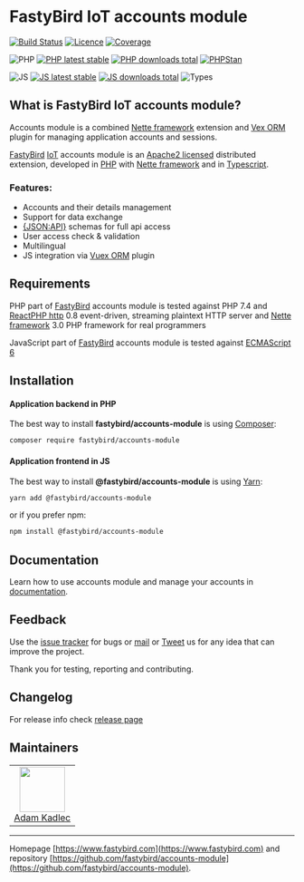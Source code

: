 # FastyBird IoT accounts module

[![Build Status](https://badgen.net/github/checks/FastyBird/accounts-module/master?cache=300&style=flat-square)](https://github.com/FastyBird/accounts-module/actions)
[![Licence](https://badgen.net/github/license/FastyBird/accounts-module?cache=300&style=flat-square)](https://github.com/FastyBird/accounts-module/blob/master/LICENSE.md)
[![Coverage](https://badgen.net/coveralls/c/github/FastyBird/accounts-module?cache=300&style=flat-square)](https://coveralls.io/r/FastyBird/accounts-module)

![PHP](https://badgen.net/packagist/php/FastyBird/accounts-module?cache=300&style=flat-square)
[![PHP latest stable](https://badgen.net/packagist/v/FastyBird/accounts-module/latest?cache=300&style=flat-square)](https://packagist.org/packages/FastyBird/accounts-module)
[![PHP downloads total](https://badgen.net/packagist/dt/FastyBird/accounts-module?cache=300&style=flat-square)](https://packagist.org/packages/FastyBird/accounts-module)
[![PHPStan](https://img.shields.io/badge/phpstan-enabled-brightgreen.svg?style=flat-square)](https://github.com/phpstan/phpstan)

![JS](https://img.shields.io/badge/js-es6-blue.svg?style=flat-square)
[![JS latest stable](https://badgen.net/npm/v/@fastybird/accounts-module?cache=300&style=flat-square)](https://www.npmjs.com/package/@fastybird/accounts-module)
[![JS downloads total](https://badgen.net/npm/dt/@fastybird/accounts-module?cache=300&style=flat-square)](https://www.npmjs.com/package/@fastybird/accounts-module)
![Types](https://badgen.net/npm/types/@fastybird/accounts-module?cache=300&style=flat-square)

## What is FastyBird IoT accounts module?

Accounts module is a combined [Nette framework](https://nette.org) extension and [Vex ORM](https://vuex-orm.org) plugin
for managing application accounts and sessions.

[FastyBird](https://www.fastybird.com) [IoT](https://en.wikipedia.org/wiki/Internet_of_things) accounts module is
an [Apache2 licensed](http://www.apache.org/licenses/LICENSE-2.0) distributed extension, developed
in [PHP](https://www.php.net) with [Nette framework](https://nette.org) and
in [Typescript](https://www.typescriptlang.org).

### Features:

- Accounts and their details management
- Support for data exchange
- [{JSON:API}](https://jsonapi.org/) schemas for full api access
- User access check & validation
- Multilingual
- JS integration via [Vuex ORM](https://vuex-orm.org) plugin

## Requirements

PHP part of [FastyBird](https://www.fastybird.com) accounts module is tested against PHP 7.4
and [ReactPHP http](https://github.com/reactphp/http) 0.8 event-driven, streaming plaintext HTTP server
and [Nette framework](https://nette.org/en/) 3.0 PHP framework for real programmers

JavaScript part of [FastyBird](https://www.fastybird.com) accounts module is tested
against [ECMAScript 6](https://www.w3schools.com/JS/js_es6.asp)

## Installation

#### Application backend in PHP

The best way to install **fastybird/accounts-module** is using [Composer](http://getcomposer.org/):

```sh
composer require fastybird/accounts-module
```

#### Application frontend in JS

The best way to install **@fastybird/accounts-module** is using [Yarn](https://yarnpkg.com/):

```sh
yarn add @fastybird/accounts-module
```

or if you prefer npm:

```sh
npm install @fastybird/accounts-module
```

## Documentation

Learn how to use accounts module and manage your accounts
in [documentation](https://github.com/FastyBird/accounts-module/blob/master/.docs/en/index.md).

## Feedback

Use the [issue tracker](https://github.com/FastyBird/accounts-module/issues) for bugs
or [mail](mailto:code@fastybird.com) or [Tweet](https://twitter.com/fastybird) us for any idea that can improve the
project.

Thank you for testing, reporting and contributing.

## Changelog

For release info check [release page](https://github.com/FastyBird/accounts-module/releases)

## Maintainers

<table>
	<tbody>
		<tr>
			<td align="center">
				<a href="https://github.com/akadlec">
					<img width="80" height="80" src="https://avatars3.githubusercontent.com/u/1866672?s=460&amp;v=4">
				</a>
				<br>
				<a href="https://github.com/akadlec">Adam Kadlec</a>
			</td>
		</tr>
	</tbody>
</table>

***
Homepage [https://www.fastybird.com](https://www.fastybird.com) and
repository [https://github.com/fastybird/accounts-module](https://github.com/fastybird/accounts-module).
